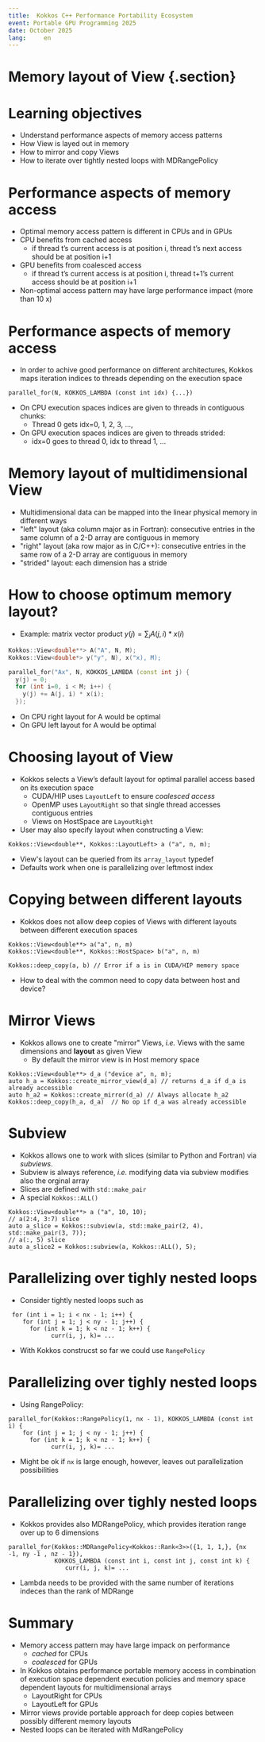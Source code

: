 ```yaml
---
title:  Kokkos C++ Performance Portability Ecosystem
event: Portable GPU Programming 2025
date: October 2025
lang:     en
---
```


# Memory layout of View {.section}

# Learning objectives

- Understand performance aspects of memory access patterns
- How View is layed out in memory
- How to mirror and copy Views
- How to iterate over tightly nested loops with MDRangePolicy

# Performance aspects of memory access

- Optimal memory access pattern is different in CPUs and in GPUs 
- CPU benefits from cached access
    - if thread t’s current access is at position i,
thread t’s next access should be at position i+1
- GPU benefits from coalesced access
    - if thread t’s current access is at position i,
thread t+1’s current access should be at position i+1
- Non-optimal access pattern may have large performance impact (more than 10 x)

# Performance aspects of memory access

- In order to achive good performance on different architectures, Kokkos maps iteration indices to
  threads depending on the execution space
```
parallel_for(N, KOKKOS_LAMBDA (const int idx) {...})
```
- On CPU execution spaces indices are given to threads in contiguous chunks:
    - Thread 0 gets idx=0, 1, 2, 3, ..., 
- On GPU execution spaces indices are given to threads strided:
    - idx=0 goes to thread 0, idx to thread 1, ...

# Memory layout of multidimensional View

- Multidimensional data can be mapped into the linear physical memory in different ways
- "left" layout (aka column major as in Fortran): consecutive entries in the same column of a 2-D array are contiguous in memory
- "right" layout (aka row major as in C/C++): consecutive entries in the same row of a 2-D array are contiguous in memory
- "strided" layout: each dimension has a stride

# How to choose optimum memory layout?

- Example: matrix vector product $y(j) = \sum_i A(j, i) * x(i)$
```c++
Kokkos::View<double**> A("A", N, M);
Kokkos::View<double*> y("y", N), x("x), M);

parallel_for("Ax", N, KOKKOS_LAMBDA (const int j) {
  y(j) = 0;
  for (int i=0, i < M; i++) {
    y(j) += A(j, i) * x(i);
  });
```
- On CPU right layout for A would be optimal
- On GPU left layout for A would be optimal

# Choosing layout of View

- Kokkos selects a View’s default layout for optimal parallel access based on its execution space
    - CUDA/HIP uses `LayoutLeft` to ensure *coalesced access*
    - OpenMP uses `LayoutRight` so that single thread accesses contiguous entries
    - Views on HostSpace are `LayoutRight`
- User may also specify layout when constructing a View:

```
Kokkos::View<double**, Kokkos::LayoutLeft> a ("a", n, m);
```

- View's layout can be queried from its `array_layout` typedef
- Defaults work when one is parallelizing over leftmost index

# Copying between different layouts

- Kokkos does not allow deep copies of Views with different layouts between different execution spaces
```
Kokkos::View<double**> a("a", n, m)
Kokkos::View<double**, Kokkos::HostSpace> b("a", n, m)

Kokkos::deep_copy(a, b) // Error if a is in CUDA/HIP memory space
```
- How to deal with the common need to copy data between host and device?

# Mirror Views

- Kokkos allows one to create "mirror" Views, *i.e.* Views with the same dimensions and **layout**
  as given View
    - By default the mirror view is in Host memory space

```
Kokkos::View<double**> d_a ("device a", n, m);
auto h_a = Kokkos::create_mirror_view(d_a) // returns d_a if d_a is already accessible
auto h_a2 = Kokkos::create_mirror(d_a) // Always allocate h_a2
Kokkos::deep_copy(h_a, d_a)  // No op if d_a was already accessible
```

# Subview

- Kokkos allows one to work with slices (similar to Python and Fortran) via *subviews*.
- Subview is always reference, *i.e.* modifying data via subview modifies also the orginal array
- Slices are defined with `std::make_pair`
- A special `Kokkos::ALL()`
```
Kokkos::View<double**> a ("a", 10, 10);
// a(2:4, 3:7) slice
auto a_slice = Kokkos::subview(a, std::make_pair(2, 4), std::make_pair(3, 7));
// a(:, 5) slice
auto a_slice2 = Kokkos::subview(a, Kokkos::ALL(), 5);
```

# Parallelizing over tighly nested loops

- Consider tightly nested loops such as
```
 for (int i = 1; i < nx - 1; i++) {
    for (int j = 1; j < ny - 1; j++) {
      for (int k = 1; k < nz - 1; k++) {
            curr(i, j, k)= ...
```
- With Kokkos construcst so far we could use `RangePolicy`

# Parallelizing over tighly nested loops

- Using RangePolicy:
```
parallel_for(Kokkos::RangePolicy(1, nx - 1), KOKKOS_LAMBDA (const int i) {
    for (int j = 1; j < ny - 1; j++) {
      for (int k = 1; k < nz - 1; k++) {
            curr(i, j, k)= ...
```
- Might be ok if `nx` is large enough, however, leaves out parallelization possibilities

# Parallelizing over tighly nested loops

- Kokkos provides also MDRangePolicy, which provides iteration range over up to 6 dimensions

```
parallel_for(Kokkos::MDRangePolicy<Kokkos::Rank<3>>({1, 1, 1,}, {nx -1, ny -1 , nz - 1}),
             KOKKOS_LAMBDA (const int i, const int j, const int k) {
                curr(i, j, k)= ...
```

- Lambda needs to be provided with the same number of iterations indeces than the rank of MDRange

# Summary

- Memory access pattern may have large impack on performance
    - *cached* for CPUs
    - *coalesced* for GPUs
- In Kokkos obtains performance portable memory access in combination of execution space dependent
  execution policies and memory space dependent layouts for multidimensional arrays
    - LayoutRight for CPUs
    - LayoutLeft for GPUs
- Mirror views provide portable approach for deep copies between possibly different memory layouts
- Nested loops can be iterated with MdRangePolicy
